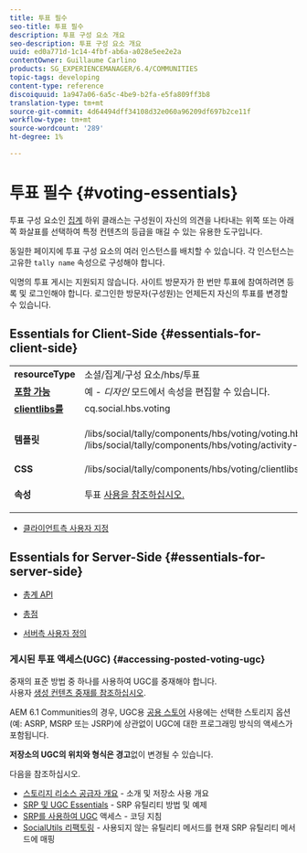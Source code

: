 ```yaml
---
title: 투표 필수
seo-title: 투표 필수
description: 투표 구성 요소 개요
seo-description: 투표 구성 요소 개요
uuid: ed0a771d-1c14-4fbf-ab6a-a028e5ee2e2a
contentOwner: Guillaume Carlino
products: SG_EXPERIENCEMANAGER/6.4/COMMUNITIES
topic-tags: developing
content-type: reference
discoiquuid: 1a947a06-6a5c-4be9-b2fa-e5fa809ff3b8
translation-type: tm+mt
source-git-commit: 4d64494dff34108d32e060a96209df697b2ce11f
workflow-type: tm+mt
source-wordcount: '289'
ht-degree: 1%

---
```



# 투표 필수 {#voting-essentials}

투표 구성 요소인 [집계](tally.md) 하위 클래스는 구성원이 자신의 의견을 나타내는 위쪽 또는 아래쪽 화살표를 선택하여 특정 컨텐츠의 등급을 매길 수 있는 유용한 도구입니다.

동일한 페이지에 투표 구성 요소의 여러 인스턴스를 배치할 수 있습니다. 각 인스턴스는 고유한 `tally name` 속성으로 구성해야 합니다.

익명의 투표 게시는 지원되지 않습니다. 사이트 방문자가 한 번만 투표에 참여하려면 등록 및 로그인해야 합니다. 로그인한 방문자(구성원)는 언제든지 자신의 투표를 변경할 수 있습니다.

## Essentials for Client-Side {#essentials-for-client-side}

<table> 
 <tbody> 
  <tr> 
   <td> <strong>resourceType</strong></td> 
   <td>소셜/집계/구성 요소/hbs/투표</td> 
  </tr> 
  <tr> 
   <td> <a href="scf.md#add-or-include-a-communities-component"><strong>포함 가능</strong></a></td> 
   <td>예 - <i>디자인 </i>모드에서 속성을 편집할 수 있습니다.</td> 
  </tr> 
  <tr> 
   <td> <a href="client-customize.md#clientlibs-for-scf"><strong>clientlibs를</strong></a></td> 
   <td> cq.social.hbs.voting</td> 
  </tr> 
  <tr> 
   <td> <strong>템플릿</strong></td> 
   <td><p> /libs/social/tally/components/hbs/voting/voting.hbs<br /> /libs/social/tally/components/hbs/voting/activity-title.hbs</p> </td> 
  </tr> 
  <tr> 
   <td><strong>CSS</strong></td> 
   <td> /libs/social/tally/components/hbs/voting/clientlibs/votingcomponent.css</td> 
  </tr> 
  <tr> 
   <td><strong>속성</strong></td> 
   <td><p>투표 <a href="voting.md">사용을 참조하십시오.</a></p> </td> 
  </tr> 
 </tbody> 
</table>

* [클라이언트측 사용자 지정](client-customize.md)

## Essentials for Server-Side {#essentials-for-server-side}

* [총계 API](https://helpx.adobe.com/experience-manager/6-4/sites/developing/using/reference-materials/javadoc/com/adobe/cq/social/tally/client/api/package-summary.html)

* [총점](https://helpx.adobe.com/experience-manager/6-4/sites/developing/using/reference-materials/javadoc/com/adobe/cq/social/tally/client/endpoints/package-summary.html)

* [서버측 사용자 정의](server-customize.md)

### 게시된 투표 액세스(UGC) {#accessing-posted-voting-ugc}

중재의 표준 방법 중 하나를 사용하여 UGC를 중재해야 합니다.\
사용자 [생성 컨텐츠 중재를 참조하십시오](moderate-ugc.md).

AEM 6.1 Communities의 경우, UGC용 [공용 스토어](working-with-srp.md) 사용에는 선택한 스토리지 옵션(예: ASRP, MSRP 또는 JSRP)에 상관없이 UGC에 대한 프로그래밍 방식의 액세스가 포함됩니다.

**저장소의 UGC의 위치와 형식은 경고**&#x200B;없이 변경될 수 있습니다.

다음을 참조하십시오.

* [스토리지 리소스 공급자 개요](srp.md) - 소개 및 저장소 사용 개요
* [SRP 및 UGC Essentials](srp-and-ugc.md) - SRP 유틸리티 방법 및 예제
* [SRP를 사용하여 UGC](accessing-ugc-with-srp.md) 액세스 - 코딩 지침
* [SocialUtils 리팩토링](socialutils.md) - 사용되지 않는 유틸리티 메서드를 현재 SRP 유틸리티 메서드에 매핑

